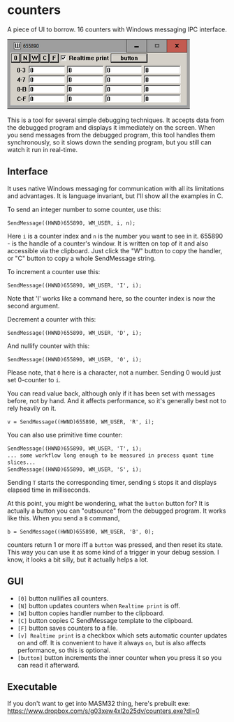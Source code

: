 # counters
A piece of UI to borrow. 16 counters with Windows messaging IPC interface.

![screenshot](/screenshot.png "GUI")

This is a tool for several simple debugging techniques. It accepts data from the debugged program and displays it immediately on the screen. When you send messages from the debugged program, this tool handles them synchronously, so it slows down the sending program, but you still can watch it run in real-time.

## Interface

It uses native Windows messaging for communication with all its limitations and advantages. It is language invariant, but I'll show all the examples in C.

To send an integer number to some counter, use this:

    SendMessage((HWND)655890, WM_USER, i, n);

Here `i` is a counter index and `n` is the number you want to see in it. 655890 - is the handle of a counter's window. It is written on top of it and also accessible via the clipboard. Just click the "W" button to copy the handler, or "C" button to copy a whole SendMessage string.

To increment a counter use this:

    SendMessage((HWND)655890, WM_USER, 'I', i);

Note that 'I' works like a command here, so the counter index is now the second argument.

Decrement a counter with this:

    SendMessage((HWND)655890, WM_USER, 'D', i);

And nullify counter with this:

    SendMessage((HWND)655890, WM_USER, '0', i);
    
Please note, that `0` here is a character, not a number. Sending 0 would just set 0-counter to `i`.

You can read value back, although only if it has been set with messages before, not by hand. And it affects performance, so it's generally best not to rely heavily on it.

    v = SendMessage((HWND)655890, WM_USER, 'R', i);

You can also use primitive time counter:

    SendMessage((HWND)655890, WM_USER, 'T', i);
    ... some workflow long enough to be measured in process quant time slices...
    SendMessage((HWND)655890, WM_USER, 'S', i);

Sending `T` starts the corresponding timer, sending `S` stops it and displays elapsed time in milliseconds. 

At this point, you might be wondering, what the `button` button for? It is actually a button you can "outsource" from the debugged program. It works like this. When you send a `B` command,

    b = SendMessage((HWND)655890, WM_USER, 'B', 0);

counters return 1 or more iff a `button` was pressed, and then reset its state. This way you can use it as some kind of a trigger in your debug session. I know, it looks a bit silly, but it actually helps a lot.

## GUI

* `[0]` button nullifies all counters.
* `[N]` button updates counters when `Realtime print` is off.
* `[W]` button copies handler number to the clipboard.
* `[C]` button copies C SendMessage template to the clipboard.
* `[F]` button saves counters to a file.
* `[v] Realtime print` is a checkbox which sets automatic counter updates on and off. It is convenient to have it always `on`, but is also affects performance, so this is optional.
* `[button]` button increments the inner counter when you press it so you can read it afterward.

## Executable

If you don't want to get into MASM32 thing, here's prebuilt exe: https://www.dropbox.com/s/g03xew4xl2o25dv/counters.exe?dl=0 

